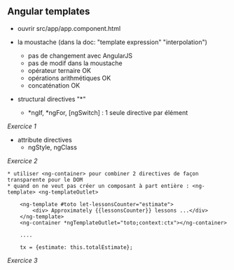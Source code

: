 ## Angular templates
* ouvrir src/app/app.component.html
* la moustache (dans la doc: "template expression"  "interpolation") 
    * pas de changement avec AngularJS
    * pas de modif dans la moustache
    * opérateur ternaire OK
    * opérations arithmétiques OK
    * concaténation OK

* structural directives "*"
    * *ngIf, *ngFor, [ngSwitch] : 1 seule directive par élément

_Exercice 1_

* attribute directives   
    * ngStyle, ngClass

_Exercice 2_


    * utiliser <ng-container> pour combiner 2 directives de façon transparente pour le DOM
    * quand on ne veut pas créer un composant à part entière : <ng-template> <ng-templateOutlet>
```
    <ng-template #toto let-lessonsCounter="estimate">
        <div> Approximately {{lessonsCounter}} lessons ...</div>
    </ng-template>
    <ng-container *ngTemplateOutlet="toto;context:ctx"></ng-container>

    ....

    tx = {estimate: this.totalEstimate};
```

_Exercice 3_
